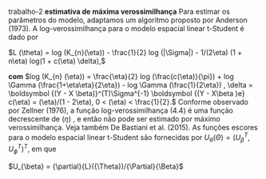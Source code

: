 trabalho-2
**estimativa de máxima verossimilhança**
 Para estimar os parâmetros do modelo, adaptamos um algoritmo proposto por Anderson (1973). A log-verossimilhança para o modelo espacial linear t-Student é dado por 

 $L (\theta) = log (K_{n}(\eta)) - \frac{1}{2} log (|\Sigma|) - 1/(2\eta) (1 + n\eta) log(1 + c(\eta) \delta),$

 
 **com** $log (K_{n} (\eta)) = \frac{\eta}{2} log (\frac{c(\eta)}{\pi}) + log \Gamma (\frac{1+\eta\eta}{2\eta}) - log \Gamma (\frac{1}{2\eta}) , \delta = \boldsymbol {(Y - X \beta)}^(T)\Sigma^{-1} \boldsymbol {(Y - X\beta )e} c(\eta) = (\eta)/(1 - 2\eta), 0 < (\eta) < \frac{1}{2}.$ Conforme observado por Zellner (1976), a função log-verossimilhança (4.4) é uma função decrescente de $(\eta)$ , e então não pode ser estimado por máximo verossimilhança. Veja também De Bastiani et al. (2015).
  As funções escores para o modelo espacial linear t-Student são fornecidas por  $U_{\theta}({\Theta}) = (U_{\beta}^{T} , U_{\phi}^{T})^{T}$, em que
 
 $U_{\beta} = {\partial}{L}({\Theta})/{\Partial}{\Beta}$
 
